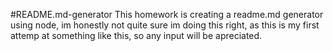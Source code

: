 #README.md-generator
This homework is creating a readme.md generator using node, im honestly not quite sure im doing this right,
as this is my first attemp at something like this, so any input will be apreciated.
